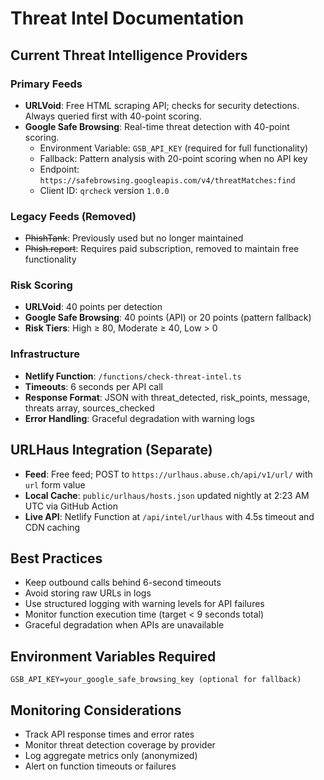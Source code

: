 # Threat Intel Documentation

## Current Threat Intelligence Providers

### Primary Feeds
- **URLVoid**: Free HTML scraping API; checks for security detections. Always queried first with 40-point scoring.
- **Google Safe Browsing**: Real-time threat detection with 40-point scoring.
  - Environment Variable: `GSB_API_KEY` (required for full functionality)
  - Fallback: Pattern analysis with 20-point scoring when no API key
  - Endpoint: `https://safebrowsing.googleapis.com/v4/threatMatches:find`
  - Client ID: `qrcheck` version `1.0.0`

### Legacy Feeds (Removed)
- ~~PhishTank~~: Previously used but no longer maintained
- ~~Phish.report~~: Requires paid subscription, removed to maintain free functionality

### Risk Scoring
- **URLVoid**: 40 points per detection
- **Google Safe Browsing**: 40 points (API) or 20 points (pattern fallback)
- **Risk Tiers**: High ≥ 80, Moderate ≥ 40, Low > 0

### Infrastructure
- **Netlify Function**: `/functions/check-threat-intel.ts`
- **Timeouts**: 6 seconds per API call
- **Response Format**: JSON with threat_detected, risk_points, message, threats array, sources_checked
- **Error Handling**: Graceful degradation with warning logs

## URLHaus Integration (Separate)
- **Feed**: Free feed; POST to `https://urlhaus.abuse.ch/api/v1/url/` with `url` form value
- **Local Cache**: `public/urlhaus/hosts.json` updated nightly at 2:23 AM UTC via GitHub Action
- **Live API**: Netlify Function at `/api/intel/urlhaus` with 4.5s timeout and CDN caching

## Best Practices
- Keep outbound calls behind 6-second timeouts
- Avoid storing raw URLs in logs
- Use structured logging with warning levels for API failures
- Monitor function execution time (target < 9 seconds total)
- Graceful degradation when APIs are unavailable

## Environment Variables Required
```
GSB_API_KEY=your_google_safe_browsing_key (optional for fallback)
```

## Monitoring Considerations
- Track API response times and error rates
- Monitor threat detection coverage by provider
- Log aggregate metrics only (anonymized)
- Alert on function timeouts or failures

